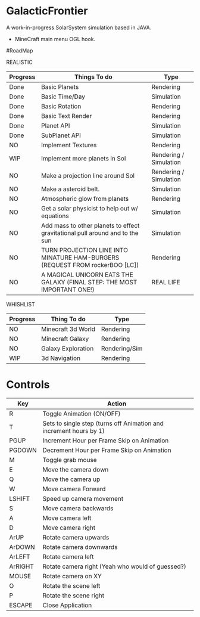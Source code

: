 # GalacticFrontier
A work-in-progress SolarSystem simulation based in JAVA.
+ MineCraft main menu OGL hook.


#RoadMap

REALISTIC

Progress      | Things To do                                                                 | Type
------------- | -------------                                                                | -------------
Done          | Basic Planets                                                                | Rendering
Done          | Basic Time/Day                                                               | Simulation
Done          | Basic Rotation                                                               | Rendering
Done          | Basic Text Render                                                            | Rendering
Done          | Planet API                                                                   | Simulation
Done          | SubPlanet API                                                                | Simulation
NO            | Implement Textures                                                           | Rendering
WIP           | Implement more planets in Sol                                                | Rendering / Simulation
NO            | Make a projection line around Sol                                            | Rendering / Simulation
NO            | Make a asteroid belt.                                                        | Simulation
NO            | Atmospheric glow from planets                                                | Rendering
NO            | Get a solar physicist to help out w/ equations                               | Simulation
NO            | Add mass to other planets to effect gravitational pull around and to the sun | Simulation
NO            | TURN PROJECTION LINE INTO MINATURE HAM-BURGERS (REQUEST FROM rockerBOO [LC]) | Rendering
NO            | A MAGICAL UNICORN EATS THE GALAXY (FINAL STEP: THE MOST IMPORTANT ONE!)      | REAL LIFE

WHISHLIST

Progress      | Thing To do        | Type
------------- | -------------      | -------------
NO            | Minecraft 3d World | Rendering
NO            | Minecraft Galaxy   | Rendering
NO            | Galaxy Exploration | Rendering/Sim
WIP           | 3d Navigation      | Rendering


# Controls

Key    | Action
-------|-------
R      | Toggle Animation (ON/OFF)
T      | Sets to single step (turns off Animation and increment hours by 1)
PGUP   | Increment Hour per Frame Skip on Animation
PGDOWN | Decrement Hour per Frame Skip on Animation
M      | Toggle grab mouse
E      | Move the camera down
Q      | Move the camera up
W      | Move camera Forward
LSHIFT | Speed up camera movement
S      | Move camera backwards
A      | Move camera left
D      | Move camera right
ArUP   | Rotate camera upwards
ArDOWN | Rotate camera downwards
ArLEFT | Rotate camera left
ArRIGHT| Rotate camera right (Yeah who would of guessed?)
MOUSE  | Rotate camera on XY
O      | Rotate the scene left
P      | Rotate the scene right
ESCAPE | Close Application